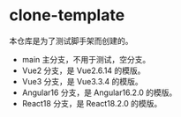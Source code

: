 # clone-template

本仓库是为了测试脚手架而创建的。

- main 主分支，不用于测试，空分支。
- Vue2 分支，是 Vue2.6.14 的模版。
- Vue3 分支，是 Vue3.3.4 的模版。
- Angular16 分支，是 Angular16.2.0 的模版。
- React18 分支，是 React18.2.0 的模版。
